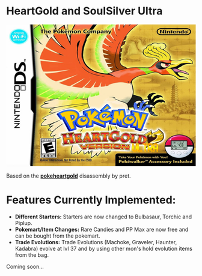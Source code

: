 # HeartGold and SoulSilver Ultra

![Screenshot](heartgoldultra-boxart.jpg)

Based on the [**pokeheartgold**](https://github.com/pret/pokeheartgold) disassembly by pret.

# Features Currently Implemented:

- **Different Starters:** Starters are now changed to Bulbasaur, Torchic and Piplup.
- **Pokemart/Item Changes:** Rare Candies and PP Max are now free and can be bought from the pokemart.
- **Trade Evolutions:** Trade Evolutions (Machoke, Graveler, Haunter, Kadabra) evolve at lvl 37 and by using other mon's hold evolution items from the bag.

Coming soon...
